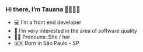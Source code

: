 ### Hi there, I’m Tauana 👋🏿🏳️‍🌈

- 💻 I’m a front end developer
- 🌱 I’m very interested in the area of software quality
- 🙅🏿 Pronouns: She / her 
- 🇧🇷 Born in São Paulo - SP
